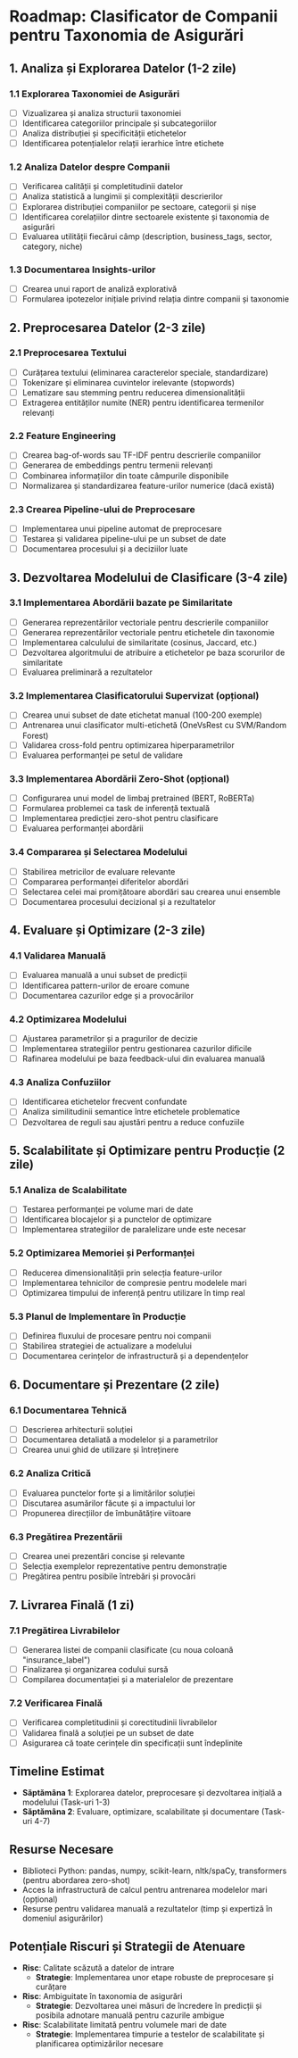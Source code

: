 # Roadmap: Clasificator de Companii pentru Taxonomia de Asigurări

## 1. Analiza și Explorarea Datelor (1-2 zile)

### 1.1 Explorarea Taxonomiei de Asigurări

- [ ] Vizualizarea și analiza structurii taxonomiei
- [ ] Identificarea categoriilor principale și subcategoriilor
- [ ] Analiza distribuției și specificității etichetelor
- [ ] Identificarea potențialelor relații ierarhice între etichete

### 1.2 Analiza Datelor despre Companii

- [ ] Verificarea calității și completitudinii datelor
- [ ] Analiza statistică a lungimii și complexității descrierilor
- [ ] Explorarea distribuției companiilor pe sectoare, categorii și nișe
- [ ] Identificarea corelațiilor dintre sectoarele existente și taxonomia de asigurări
- [ ] Evaluarea utilității fiecărui câmp (description, business_tags, sector, category, niche)

### 1.3 Documentarea Insights-urilor

- [ ] Crearea unui raport de analiză explorativă
- [ ] Formularea ipotezelor inițiale privind relația dintre companii și taxonomie

## 2. Preprocesarea Datelor (2-3 zile)

### 2.1 Preprocesarea Textului

- [ ] Curățarea textului (eliminarea caracterelor speciale, standardizare)
- [ ] Tokenizare și eliminarea cuvintelor irelevante (stopwords)
- [ ] Lematizare sau stemming pentru reducerea dimensionalității
- [ ] Extragerea entităților numite (NER) pentru identificarea termenilor relevanți

### 2.2 Feature Engineering

- [ ] Crearea bag-of-words sau TF-IDF pentru descrierile companiilor
- [ ] Generarea de embeddings pentru termenii relevanți
- [ ] Combinarea informațiilor din toate câmpurile disponibile
- [ ] Normalizarea și standardizarea feature-urilor numerice (dacă există)

### 2.3 Crearea Pipeline-ului de Preprocesare

- [ ] Implementarea unui pipeline automat de preprocesare
- [ ] Testarea și validarea pipeline-ului pe un subset de date
- [ ] Documentarea procesului și a deciziilor luate

## 3. Dezvoltarea Modelului de Clasificare (3-4 zile)

### 3.1 Implementarea Abordării bazate pe Similaritate

- [ ] Generarea reprezentărilor vectoriale pentru descrierile companiilor
- [ ] Generarea reprezentărilor vectoriale pentru etichetele din taxonomie
- [ ] Implementarea calculului de similaritate (cosinus, Jaccard, etc.)
- [ ] Dezvoltarea algoritmului de atribuire a etichetelor pe baza scorurilor de similaritate
- [ ] Evaluarea preliminară a rezultatelor

### 3.2 Implementarea Clasificatorului Supervizat (opțional)

- [ ] Crearea unui subset de date etichetat manual (100-200 exemple)
- [ ] Antrenarea unui clasificator multi-etichetă (OneVsRest cu SVM/Random Forest)
- [ ] Validarea cross-fold pentru optimizarea hiperparametrilor
- [ ] Evaluarea performanței pe setul de validare

### 3.3 Implementarea Abordării Zero-Shot (opțional)

- [ ] Configurarea unui model de limbaj pretrained (BERT, RoBERTa)
- [ ] Formularea problemei ca task de inferență textuală
- [ ] Implementarea predicției zero-shot pentru clasificare
- [ ] Evaluarea performanței abordării

### 3.4 Compararea și Selectarea Modelului

- [ ] Stabilirea metricilor de evaluare relevante
- [ ] Compararea performanței diferitelor abordări
- [ ] Selectarea celei mai promițătoare abordări sau crearea unui ensemble
- [ ] Documentarea procesului decizional și a rezultatelor

## 4. Evaluare și Optimizare (2-3 zile)

### 4.1 Validarea Manuală

- [ ] Evaluarea manuală a unui subset de predicții
- [ ] Identificarea pattern-urilor de eroare comune
- [ ] Documentarea cazurilor edge și a provocărilor

### 4.2 Optimizarea Modelului

- [ ] Ajustarea parametrilor și a pragurilor de decizie
- [ ] Implementarea strategiilor pentru gestionarea cazurilor dificile
- [ ] Rafinarea modelului pe baza feedback-ului din evaluarea manuală

### 4.3 Analiza Confuziilor

- [ ] Identificarea etichetelor frecvent confundate
- [ ] Analiza similitudinii semantice între etichetele problematice
- [ ] Dezvoltarea de reguli sau ajustări pentru a reduce confuziile

## 5. Scalabilitate și Optimizare pentru Producție (2 zile)

### 5.1 Analiza de Scalabilitate

- [ ] Testarea performanței pe volume mari de date
- [ ] Identificarea blocajelor și a punctelor de optimizare
- [ ] Implementarea strategiilor de paralelizare unde este necesar

### 5.2 Optimizarea Memoriei și Performanței

- [ ] Reducerea dimensionalității prin selecția feature-urilor
- [ ] Implementarea tehnicilor de compresie pentru modelele mari
- [ ] Optimizarea timpului de inferență pentru utilizare în timp real

### 5.3 Planul de Implementare în Producție

- [ ] Definirea fluxului de procesare pentru noi companii
- [ ] Stabilirea strategiei de actualizare a modelului
- [ ] Documentarea cerințelor de infrastructură și a dependențelor

## 6. Documentare și Prezentare (2 zile)

### 6.1 Documentarea Tehnică

- [ ] Descrierea arhitecturii soluției
- [ ] Documentarea detaliată a modelelor și a parametrilor
- [ ] Crearea unui ghid de utilizare și întreținere

### 6.2 Analiza Critică

- [ ] Evaluarea punctelor forte și a limitărilor soluției
- [ ] Discutarea asumărilor făcute și a impactului lor
- [ ] Propunerea direcțiilor de îmbunătățire viitoare

### 6.3 Pregătirea Prezentării

- [ ] Crearea unei prezentări concise și relevante
- [ ] Selecția exemplelor reprezentative pentru demonstrație
- [ ] Pregătirea pentru posibile întrebări și provocări

## 7. Livrarea Finală (1 zi)

### 7.1 Pregătirea Livrabilelor

- [ ] Generarea listei de companii clasificate (cu noua coloană "insurance_label")
- [ ] Finalizarea și organizarea codului sursă
- [ ] Compilarea documentației și a materialelor de prezentare

### 7.2 Verificarea Finală

- [ ] Verificarea completitudinii și corectitudinii livrabilelor
- [ ] Validarea finală a soluției pe un subset de date
- [ ] Asigurarea că toate cerințele din specificații sunt îndeplinite

## Timeline Estimat

- **Săptămâna 1**: Explorarea datelor, preprocesare și dezvoltarea inițială a modelului (Task-uri 1-3)
- **Săptămâna 2**: Evaluare, optimizare, scalabilitate și documentare (Task-uri 4-7)

## Resurse Necesare

- Biblioteci Python: pandas, numpy, scikit-learn, nltk/spaCy, transformers (pentru abordarea zero-shot)
- Acces la infrastructură de calcul pentru antrenarea modelelor mari (opțional)
- Resurse pentru validarea manuală a rezultatelor (timp și expertiză în domeniul asigurărilor)

## Potențiale Riscuri și Strategii de Atenuare

- **Risc**: Calitate scăzută a datelor de intrare
  - **Strategie**: Implementarea unor etape robuste de preprocesare și curățare
- **Risc**: Ambiguitate în taxonomia de asigurări
  - **Strategie**: Dezvoltarea unei măsuri de încredere în predicții și posibila adnotare manuală pentru cazurile ambigue
- **Risc**: Scalabilitate limitată pentru volumele mari de date
  - **Strategie**: Implementarea timpurie a testelor de scalabilitate și planificarea optimizărilor necesare
